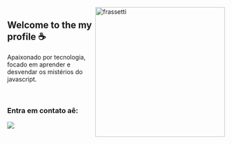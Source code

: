 <img src="https://static.wikia.nocookie.net/character-stats-and-profiles/images/e/e5/CLANCYYYY.png/revision/latest?cb=20200428023138" width="300px" min-width="300px" max-width="300px" align="right" alt="frassetti ">

<h2>Welcome to the my profile ☕</h2>

<p>Apaixonado por tecnologia, focado em aprender e desvendar os mistérios do javascript.</p>

</br>

<h3>Entra em contato aê:</h3> 

<div align="left">
  <a href="https://t.me/frassettijs" alt="Telegram">
    <img src="https://img.shields.io/badge/-Telegram-ff3a5e?style=for-the-badge&logo=Telegram&logoColor=FFF"/>
  </a>
  
</div>
